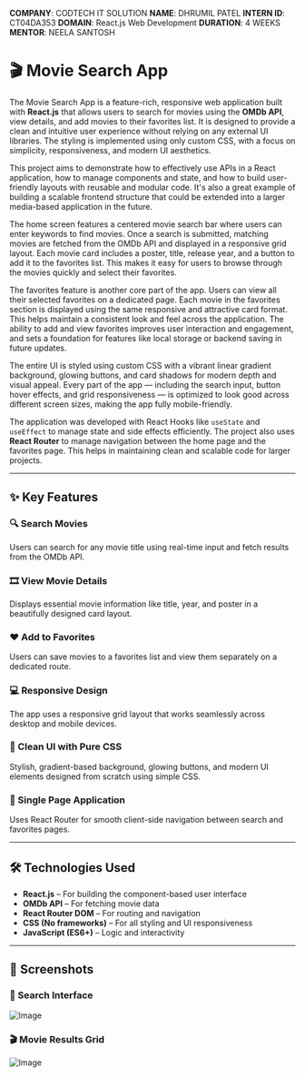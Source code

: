  **COMPANY**: CODTECH IT SOLUTION
 **NAME**: DHRUMIL PATEL
 **INTERN ID**: CT04DA353
 **DOMAIN**: React.js Web Development
 **DURATION**: 4 WEEKS
 **MENTOR**: NEELA SANTOSH
 
 # 🎬 Movie Search App

The Movie Search App is a feature-rich, responsive web application built with **React.js** that allows users to search for movies using the **OMDb API**, view details, and add movies to their favorites list. It is designed to provide a clean and intuitive user experience without relying on any external UI libraries. The styling is implemented using only custom CSS, with a focus on simplicity, responsiveness, and modern UI aesthetics.

This project aims to demonstrate how to effectively use APIs in a React application, how to manage components and state, and how to build user-friendly layouts with reusable and modular code. It's also a great example of building a scalable frontend structure that could be extended into a larger media-based application in the future.

The home screen features a centered movie search bar where users can enter keywords to find movies. Once a search is submitted, matching movies are fetched from the OMDb API and displayed in a responsive grid layout. Each movie card includes a poster, title, release year, and a button to add it to the favorites list. This makes it easy for users to browse through the movies quickly and select their favorites.

The favorites feature is another core part of the app. Users can view all their selected favorites on a dedicated page. Each movie in the favorites section is displayed using the same responsive and attractive card format. This helps maintain a consistent look and feel across the application. The ability to add and view favorites improves user interaction and engagement, and sets a foundation for features like local storage or backend saving in future updates.

The entire UI is styled using custom CSS with a vibrant linear gradient background, glowing buttons, and card shadows for modern depth and visual appeal. Every part of the app — including the search input, button hover effects, and grid responsiveness — is optimized to look good across different screen sizes, making the app fully mobile-friendly.

The application was developed with React Hooks like `useState` and `useEffect` to manage state and side effects efficiently. The project also uses **React Router** to manage navigation between the home page and the favorites page. This helps in maintaining clean and scalable code for larger projects.

---

## ✨ Key Features

### 🔍 Search Movies  
Users can search for any movie title using real-time input and fetch results from the OMDb API.

### 🎞️ View Movie Details  
Displays essential movie information like title, year, and poster in a beautifully designed card layout.

### ❤️ Add to Favorites  
Users can save movies to a favorites list and view them separately on a dedicated route.

### 💻 Responsive Design  
The app uses a responsive grid layout that works seamlessly across desktop and mobile devices.

### 🎨 Clean UI with Pure CSS  
Stylish, gradient-based background, glowing buttons, and modern UI elements designed from scratch using simple CSS.

### 🚀 Single Page Application  
Uses React Router for smooth client-side navigation between search and favorites pages.

---

## 🛠️ Technologies Used

- **React.js** – For building the component-based user interface  
- **OMDb API** – For fetching movie data  
- **React Router DOM** – For routing and navigation  
- **CSS (No frameworks)** – For all styling and UI responsiveness  
- **JavaScript (ES6+)** – Logic and interactivity  

---

## 📸 Screenshots

### 🔎 Search Interface  
![Image](https://github.com/user-attachments/assets/c79fd861-f744-485f-8142-bdb6c167be85)

### 🎬 Movie Results Grid  
![Image](https://github.com/user-attachments/assets/76a92a38-d8c5-4403-938e-fe6243e5823a)


